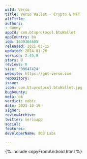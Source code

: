 ```yaml
---
wsId: Verso
title: Verso Wallet - Crypto & NFT
altTitle: 
authors:
- danny
appId: com.btuprotocol.btuWallet
appCountry: ba
idd: 1539304605
released: 2021-03-15
updated: 2024-01-26
version: 2.45.0
stars: 0
reviews: 0
size: '99047424'
website: https://get-verso.com
repository: 
issue: 
icon: com.btuprotocol.btuWallet.jpg
bugbounty: 
meta: ok
verdict: nobtc
date: 2021-10-19
signer: 
reviewArchive: 
twitter: versoapp
social: 
features: 
developerName: 808 Labs

---
```


{% include copyFromAndroid.html %}
